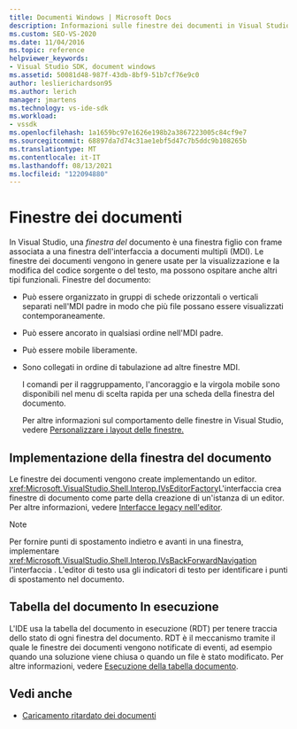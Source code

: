 ```yaml
---
title: Documenti Windows | Microsoft Docs
description: Informazioni sulle finestre dei documenti in Visual Studio, tra cui come implementarle e come la tabella di documenti in esecuzione (RDT) tiene traccia del relativo stato.
ms.custom: SEO-VS-2020
ms.date: 11/04/2016
ms.topic: reference
helpviewer_keywords:
- Visual Studio SDK, document windows
ms.assetid: 50081d48-987f-43db-8bf9-51b7cf76e9c0
author: leslierichardson95
ms.author: lerich
manager: jmartens
ms.technology: vs-ide-sdk
ms.workload:
- vssdk
ms.openlocfilehash: 1a1659bc97e1626e198b2a3867223005c84cf9e7
ms.sourcegitcommit: 68897da7d74c31ae1ebf5d47c7b5ddc9b108265b
ms.translationtype: MT
ms.contentlocale: it-IT
ms.lasthandoff: 08/13/2021
ms.locfileid: "122094880"
---
```

# <a name="document-windows"></a>Finestre dei documenti
In Visual Studio, una *finestra del* documento è una finestra figlio con frame associata a una finestra dell'interfaccia a documenti multipli (MDI). Le finestre dei documenti vengono in genere usate per la visualizzazione e la modifica del codice sorgente o del testo, ma possono ospitare anche altri tipi funzionali. Finestre del documento:

- Può essere organizzato in gruppi di schede orizzontali o verticali separati nell'MDI padre in modo che più file possano essere visualizzati contemporaneamente.

- Può essere ancorato in qualsiasi ordine nell'MDI padre.

- Può essere mobile liberamente.

- Sono collegati in ordine di tabulazione ad altre finestre MDI.

  I comandi per il raggruppamento, l'ancoraggio e la virgola mobile sono disponibili nel menu di scelta rapida per una scheda della finestra del documento.

  Per altre informazioni sul comportamento delle finestre in Visual Studio, vedere [Personalizzare i layout delle finestre.](../../ide/customizing-window-layouts-in-visual-studio.md)

## <a name="document-window-implementation"></a>Implementazione della finestra del documento
 Le finestre dei documenti vengono create implementando un editor. <xref:Microsoft.VisualStudio.Shell.Interop.IVsEditorFactory>L'interfaccia crea finestre di documento come parte della creazione di un'istanza di un editor. Per altre informazioni, vedere [Interfacce legacy nell'editor](/previous-versions/visualstudio/visual-studio-2015/extensibility/legacy-interfaces-in-the-editor?preserve-view=true&view=vs-2015).

> [!NOTE]
> Per fornire punti di spostamento indietro e avanti in una finestra, implementare <xref:Microsoft.VisualStudio.Shell.Interop.IVsBackForwardNavigation> l'interfaccia . L'editor di testo usa gli indicatori di testo per identificare i punti di spostamento nel documento.

## <a name="the-running-document-table"></a>Tabella del documento In esecuzione
 L'IDE usa la tabella del documento in esecuzione (RDT) per tenere traccia dello stato di ogni finestra del documento. RDT è il meccanismo tramite il quale le finestre dei documenti vengono notificate di eventi, ad esempio quando una soluzione viene chiusa o quando un file è stato modificato. Per altre informazioni, vedere [Esecuzione della tabella documento](../../extensibility/internals/running-document-table.md).

## <a name="see-also"></a>Vedi anche
- [Caricamento ritardato dei documenti](../../extensibility/internals/delayed-document-loading.md)
